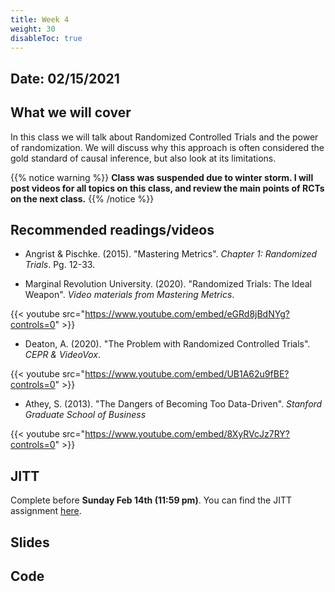 ```yaml
---
title: Week 4
weight: 30
disableToc: true
---
```


## Date: 02/15/2021

## What we will cover

In this class we will talk about Randomized Controlled Trials and the power of randomization. We will discuss why this approach is often considered the gold standard of causal inference, but also look at its limitations.

{{% notice warning %}}
**Class was suspended due to winter storm. I will post videos for all topics on this class, and review the main points of RCTs on the next class.**
{{% /notice %}}

## Recommended readings/videos

- Angrist & Pischke. (2015). "Mastering Metrics". *Chapter 1: Randomized Trials*. Pg. 12-33. 

- Marginal Revolution University. (2020). "Randomized Trials: The Ideal Weapon". *Video materials from Mastering Metrics*.

{{< youtube src="https://www.youtube.com/embed/eGRd8jBdNYg?controls=0" >}}

- Deaton, A. (2020). "The Problem with Randomized Controlled Trials". *CEPR & VideoVox*.

{{< youtube src="https://www.youtube.com/embed/UB1A62u9fBE?controls=0" >}}

- Athey, S. (2013). "The Dangers of Becoming Too Data-Driven". *Stanford Graduate School of Business*

{{< youtube src="https://www.youtube.com/embed/8XyRVcJz7RY?controls=0" >}}

## JITT

Complete before **Sunday Feb 14th (11:59 pm)**. You can find the JITT assignment [here](https://forms.gle/1SgszNv9Ny3HLFQq6).

## Slides

<!-- You can find the first slides for the class [here](https://sta235.netlify.app/Classes/Week3/1_PotentialOutcomes/sp2021_sta235_5_PotentialOutcomes.html):

{{< slides src="https://sta235.netlify.app/Classes/Week3/1_PotentialOutcomes/sp2021_sta235_5_PotentialOutcomes.html" >}} -->

## Code

<!-- [Here](https://github.com/maibennett/sta235/blob/main/exampleSite/content/Classes/Week3/1_PotentialOutcomes/code/sp2021_sta235_5_PO.R) is the R code we will review in class, with some additional data and questions. -->
